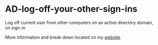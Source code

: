 # AD-log-off-your-other-sign-ins
Log off current user from other computers on an active directory domain, on sign-in

More information and break down located on my [website](https://stopspazzing.com/).
